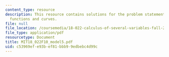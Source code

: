 ```yaml
---
content_type: resource
description: This resource contains solutions for the problem statements related to
  functions and curves.
file: null
file_location: /coursemedia/18-022-calculus-of-several-variables-fall-2010/c53969efe93bef81bbb99edbebc4d99c_MIT18_022F10_model5.pdf
file_type: application/pdf
resourcetype: Document
title: MIT18_022F10_model5.pdf
uid: c53969ef-e93b-ef81-bbb9-9edbebc4d99c
---
```

